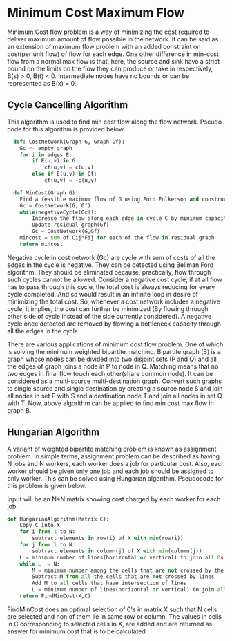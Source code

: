 # Minimum Cost Maximum Flow

Minimum Cost flow problem is a way of minimizing the cost required to deliver maximum amount of flow possible in the network. It can be said as an extension of maximum flow problem with an added constraint on cost(per unit flow) of flow for each edge. One other difference in min-cost flow from a normal max flow is that, here, the source and sink have a strict bound on the limits on the flow they can produce or take in respectively, B(s) > 0, B(t) < 0. Intermediate nodes have no bounds or can be represented as B(x) = 0.

## Cycle Cancelling Algorithm

This algorithm is used to find min cost flow along the flow network. Pseudo code for this algorithm is provided below.

```Python
  def: CostNetwork(Graph G, Graph Gf):
    Gc <- empty graph
    for i in edges E:
        if E(u,v) in G:
            cf(u,v) = c(u,v)
        else if E(u,v) in Gf:
            cf(u,v) = -c(u,v)

  def MinCost(Graph G):
    Find a feasible maximum flow of G using Ford Fulkerson and construct residual graph(Gf)
    Gc = CostNetwork(G, Gf)
    while(negativeCycle(Gc)):
        Increase the flow along each edge in cycle C by minimum capacity in the cycle C
        Update residual graph(Gf)
        Gc = CostNetwork(G,Gf)
    mincost = sum of Cij*Fij for each of the flow in residual graph
    return mincost
```

Negative cycle in cost network (Gc) are cycle with sum of costs of all the edges in the cycle is negative. They can be detected using Bellman Ford algorithm. They should be eliminated because, practically, flow through such cycles cannot be allowed. Consider a negative cost cycle, if at all flow has to pass through this cycle, the total cost is always reducing for every cycle completed. And so would result in an infinite loop in desire of minimizing the total cost. So, whenever a cost network includes a negative cycle, it implies, the cost can further be minimized (By flowing through other side of cycle instead of the side currently considered). A negative cycle once detected are removed by flowing a bottleneck capacity through all the edges in the cycle.

There are various applications of minimum cost flow problem. One of which is solving the minimum weighted bipartite matching. Bipartite graph (B) is a graph whose nodes can be divided into two disjoint sets (P and Q) and all the edges of graph joins a node in P to node in Q. Matching means that no two edges in final flow touch each other(share common node). It can be considered as a multi-source multi-destination graph. Convert such graphs to single source and single destination by creating a source node S and join all nodes in set P with S and a destination node T and join all nodes in set Q with T. Now, above algorithm can be applied to find min cost max flow in graph B.

## Hungarian Algorithm

A variant of weighted bipartite matching problem is known as assignment problem. In simple terms, assignment problem can be described as having N jobs and N workers, each worker does a job for particular cost. Also, each worker should be given only one job and each job should be assigned to only worker. This can be solved using Hungarian algorithm. Pseudocode for this problem is given below.

Input will be an N\*N matrix showing cost charged by each worker for each job.

```Python
def HungarianAlgorithm(Matrix C):
    Copy C into X
    for i from 1 to N:
        subtract elements in row(i) of X with min(row(i))
    for j from 1 to N:
        subtract elements in column(j) of X with min(column(j))
    L = minimum number of lines(horizontal or vertical) to join all 0s in X
    while L != N:
        M = minimum number among the cells that are not crossed by the lines
        Subtract M from all the cells that are not crossed by lines
        Add M to all cells that have intersection of lines
        L = minimum number of lines(horizontal or vertical) to join all 0s in X
    return FindMinCost(X,C)
```

FindMinCost does an optimal selection of 0's in matrix X such that N cells are selected and non of them lie in same row or column. The values in cells in C corresponding to selected cells in X, are added and are returned as answer for minimum cost that is to be calculated.
